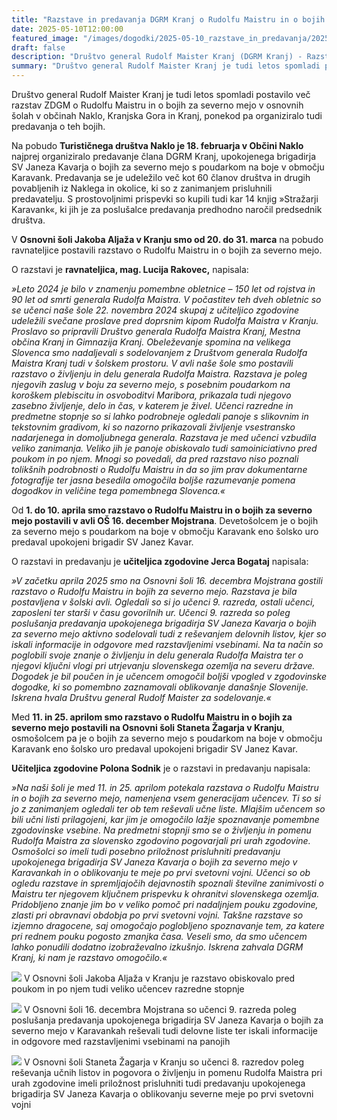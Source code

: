 ```yaml
---
title: "Razstave in predavanja DGRM Kranj o Rudolfu Maistru in o bojih za severno mejo v  Naklem, v Mojstrani in v Kranju" 
date: 2025-05-10T12:00:00
featured_image: "/images/dogodki/2025-05-10_razstave_in_predavanja/2025-05-10_razstave_in_predavanja_3.jpg"
draft: false
description: "Društvo general Rudolf Maister Kranj (DGRM Kranj) - Razstave in predavanja DGRM Kranj o Rudolfu Maistru in o bojih za severno mejo v  Naklem, v Mojstrani in v Kranju"
summary: "Društvo general Rudolf Maister Kranj je tudi letos spomladi postavilo več razstav ZDGM o Rudolfu Maistru in o bojih za severno mejo v osnovnih šolah v občinah Naklo, Kranjska Gora in Kranj, ponekod pa organiziralo tudi predavanja o teh bojih. ..."
---
```


Društvo general Rudolf Maister Kranj je tudi letos spomladi postavilo več razstav ZDGM o Rudolfu Maistru in o bojih za severno mejo v osnovnih šolah v občinah Naklo, Kranjska Gora in Kranj, ponekod pa organiziralo tudi predavanja o teh bojih.                                                                     

Na pobudo **Turističnega društva Naklo je 18. februarja v Občini Naklo** najprej organiziralo predavanje člana DGRM Kranj, upokojenega brigadirja SV Janeza Kavarja o bojih za severno mejo s poudarkom na boje v območju Karavank. Predavanja se je udeležilo več kot 60 članov društva in drugih povabljenih iz Naklega in okolice, ki so z zanimanjem prisluhnili predavatelju. S prostovoljnimi prispevki so kupili tudi kar 14 knjig »Stražarji Karavank«, ki jih je za poslušalce predavanja predhodno naročil predsednik društva. 

V **Osnovni šoli Jakoba Aljaža v Kranju smo od 20. do 31. marca** na pobudo ravnateljice postavili razstavo o Rudolfu Maistru in o bojih za severno mejo. 

O razstavi je **ravnateljica, mag. Lucija Rakovec,** napisala:

*»Leto 2024 je bilo v znamenju pomembne obletnice – 150 let od rojstva in 90 let od smrti generala Rudolfa Maistra. V počastitev teh dveh obletnic so se učenci naše šole 22. novembra 2024 skupaj z učiteljico zgodovine udeležili svečane proslave pred doprsnim kipom Rudolfa Maistra v Kranju. Proslavo so pripravili Društvo generala Rudolfa Maistra Kranj, Mestna občina Kranj in Gimnazija Kranj. Obeleževanje spomina na velikega Slovenca smo nadaljevali s sodelovanjem z Društvom generala Rudolfa Maistra Kranj tudi v šolskem prostoru. V avli naše šole smo postavili razstavo o življenju in delu generala Rudolfa Maistra. Razstava je poleg njegovih zaslug v boju za severno mejo, s posebnim poudarkom na koroškem plebiscitu in osvoboditvi Maribora, prikazala tudi njegovo zasebno življenje, delo in čas, v katerem je živel. Učenci razredne in predmetne stopnje so si lahko podrobneje ogledali panoje s slikovnim in tekstovnim gradivom, ki so nazorno prikazovali življenje vsestransko nadarjenega in domoljubnega generala. Razstava je med učenci vzbudila veliko zanimanja. Veliko jih je panoje obiskovalo tudi samoiniciativno pred poukom in po njem. Mnogi so povedali, da pred razstavo niso poznali tolikšnih podrobnosti o Rudolfu Maistru in da so jim prav dokumentarne fotografije ter jasna besedila omogočila boljše razumevanje pomena dogodkov in veličine tega pomembnega Slovenca.«*

Od **1. do 10. aprila smo razstavo o Rudolfu Maistru in o bojih za severno mejo postavili v avli OŠ 16. december Mojstrana**. Devetošolcem je o bojih za severno mejo  s poudarkom na boje v območju Karavank eno šolsko uro predaval upokojeni brigadir SV Janez Kavar.

O razstavi in predavanju je **učiteljica zgodovine Jerca Bogataj** napisala:

*»V začetku aprila 2025 smo na Osnovni šoli 16. decembra Mojstrana gostili razstavo o Rudolfu Maistru in bojih za severno mejo. Razstava je bila postavljena v šolski avli. Ogledali so si jo učenci 9. razreda, ostali učenci, zaposleni ter starši v času govorilnih ur. Učenci 9. razreda so poleg poslušanja predavanja upokojenega brigadirja SV Janeza Kavarja o bojih za severno mejo aktivno sodelovali tudi z reševanjem delovnih listov, kjer so iskali informacije in odgovore med razstavljenimi vsebinami. Na ta način so poglobili svoje znanje o življenju in delu generala Rudolfa Maistra ter o njegovi ključni vlogi pri utrjevanju slovenskega ozemlja na severu države.  Dogodek je bil poučen in je učencem omogočil boljši vpogled v zgodovinske dogodke, ki so pomembno zaznamovali oblikovanje današnje Slovenije. Iskrena hvala Društvu general Rudolf Maister za sodelovanje.«*

Med **11. in 25. aprilom smo razstavo o Rudolfu Maistru in o bojih za severno mejo postavili na Osnovni šoli Staneta Žagarja v Kranju**, osmošolcem pa je o bojih za severno mejo s poudarkom na boje v območju Karavank eno šolsko uro predaval  upokojeni brigadir SV Janez Kavar.

**Učiteljica zgodovine Polona Sodnik** je o razstavi in predavanju napisala:

*»Na naši šoli je med 11. in 25. aprilom potekala razstava o Rudolfu Maistru in o bojih za severno mejo, namenjena vsem generacijam učencev. Ti so si jo z zanimanjem ogledali ter ob tem reševali učne liste. Mlajšim učencem so bili učni listi prilagojeni, kar jim je omogočilo lažje spoznavanje pomembne zgodovinske vsebine. Na predmetni stopnji smo se o življenju in pomenu Rudolfa Maistra za slovensko zgodovino pogovarjali pri urah zgodovine. Osmošolci so imeli tudi posebno priložnost prisluhniti predavanju upokojenega brigadirja SV Janeza Kavarja o bojih za severno mejo v Karavankah  in o oblikovanju te meje po prvi svetovni vojni. Učenci so ob ogledu razstave in spremljajočih dejavnostih spoznali številne zanimivosti o Maistru ter njegovem ključnem prispevku k ohranitvi slovenskega ozemlja. Pridobljeno znanje jim bo v veliko pomoč pri nadaljnjem pouku zgodovine, zlasti pri obravnavi obdobja po prvi svetovni vojni. Takšne razstave so izjemno dragocene, saj omogočajo poglobljeno spoznavanje tem, za katere pri rednem pouku pogosto zmanjka časa. Veseli smo, da smo učencem lahko ponudili dodatno izobraževalno izkušnjo. Iskrena zahvala DGRM Kranj, ki nam je razstavo omogočilo.«*

![](/images/dogodki/2025-05-10_razstave_in_predavanja/2025-05-10_razstave_in_predavanja_1.jpg " ")
V Osnovni šoli Jakoba Aljaža v Kranju je razstavo obiskovalo pred poukom in po njem tudi veliko učencev razredne stopnje

![](/images/dogodki/2025-05-10_razstave_in_predavanja/2025-05-10_razstave_in_predavanja_2.jpg " ")
V Osnovni šoli 16. decembra Mojstrana so učenci 9. razreda poleg poslušanja predavanja upokojenega brigadirja SV Janeza Kavarja o bojih za severno mejo v Karavankah reševali tudi delovne liste ter iskali informacije in odgovore med razstavljenimi vsebinami na panojih

![](/images/dogodki/2025-05-10_razstave_in_predavanja/2025-05-10_razstave_in_predavanja_3.jpg " ")
V Osnovni šoli Staneta Žagarja v Kranju so učenci 8. razredov poleg reševanja učnih listov in pogovora o življenju in pomenu Rudolfa Maistra pri urah zgodovine imeli priložnost prisluhniti tudi predavanju upokojenega brigadirja SV Janeza Kavarja o oblikovanju severne meje po prvi svetovni vojni